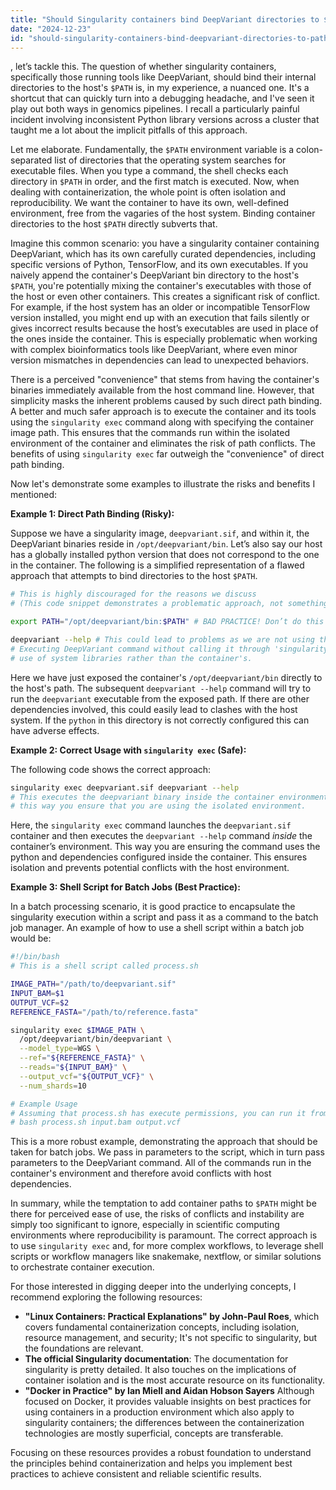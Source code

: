 ```yaml
---
title: "Should Singularity containers bind DeepVariant directories to $PATH?"
date: "2024-12-23"
id: "should-singularity-containers-bind-deepvariant-directories-to-path"
---
```


, let’s tackle this. The question of whether singularity containers, specifically those running tools like DeepVariant, should bind their internal directories to the host's `$PATH` is, in my experience, a nuanced one. It's a shortcut that can quickly turn into a debugging headache, and I've seen it play out both ways in genomics pipelines. I recall a particularly painful incident involving inconsistent Python library versions across a cluster that taught me a lot about the implicit pitfalls of this approach.

Let me elaborate. Fundamentally, the `$PATH` environment variable is a colon-separated list of directories that the operating system searches for executable files. When you type a command, the shell checks each directory in `$PATH` in order, and the first match is executed. Now, when dealing with containerization, the whole point is often isolation and reproducibility. We want the container to have its own, well-defined environment, free from the vagaries of the host system. Binding container directories to the host `$PATH` directly subverts that.

Imagine this common scenario: you have a singularity container containing DeepVariant, which has its own carefully curated dependencies, including specific versions of Python, TensorFlow, and its own executables. If you naively append the container's DeepVariant bin directory to the host's `$PATH`, you're potentially mixing the container's executables with those of the host or even other containers. This creates a significant risk of conflict. For example, if the host system has an older or incompatible TensorFlow version installed, you might end up with an execution that fails silently or gives incorrect results because the host’s executables are used in place of the ones inside the container. This is especially problematic when working with complex bioinformatics tools like DeepVariant, where even minor version mismatches in dependencies can lead to unexpected behaviors.

There is a perceived "convenience" that stems from having the container's binaries immediately available from the host command line. However, that simplicity masks the inherent problems caused by such direct path binding. A better and much safer approach is to execute the container and its tools using the `singularity exec` command along with specifying the container image path. This ensures that the commands run within the isolated environment of the container and eliminates the risk of path conflicts. The benefits of using `singularity exec` far outweigh the "convenience" of direct path binding.

Now let's demonstrate some examples to illustrate the risks and benefits I mentioned:

**Example 1: Direct Path Binding (Risky):**

Suppose we have a singularity image, `deepvariant.sif`, and within it, the DeepVariant binaries reside in `/opt/deepvariant/bin`. Let’s also say our host has a globally installed python version that does not correspond to the one in the container. The following is a simplified representation of a flawed approach that attempts to bind directories to the host `$PATH`.

```bash
# This is highly discouraged for the reasons we discuss
# (This code snippet demonstrates a problematic approach, not something you should follow.)

export PATH="/opt/deepvariant/bin:$PATH" # BAD PRACTICE! Don’t do this

deepvariant --help # This could lead to problems as we are not using the correct environment
# Executing DeepVariant command without calling it through 'singularity exec' can lead to
# use of system libraries rather than the container's.
```
Here we have just exposed the container's `/opt/deepvariant/bin` directly to the host's path. The subsequent `deepvariant --help` command will try to run the `deepvariant` executable from the exposed path. If there are other dependencies involved, this could easily lead to clashes with the host system. If the `python` in this directory is not correctly configured this can have adverse effects.

**Example 2: Correct Usage with `singularity exec` (Safe):**

The following code shows the correct approach:
```bash
singularity exec deepvariant.sif deepvariant --help
# This executes the deepvariant binary inside the container environment
# this way you ensure that you are using the isolated environment.
```

Here, the `singularity exec` command launches the `deepvariant.sif` container and then executes the `deepvariant --help` command *inside* the container’s environment. This way you are ensuring the command uses the python and dependencies configured inside the container. This ensures isolation and prevents potential conflicts with the host environment.

**Example 3: Shell Script for Batch Jobs (Best Practice):**

In a batch processing scenario, it is good practice to encapsulate the singularity execution within a script and pass it as a command to the batch job manager. An example of how to use a shell script within a batch job would be:

```bash
#!/bin/bash
# This is a shell script called process.sh

IMAGE_PATH="/path/to/deepvariant.sif"
INPUT_BAM=$1
OUTPUT_VCF=$2
REFERENCE_FASTA="/path/to/reference.fasta"

singularity exec $IMAGE_PATH \
  /opt/deepvariant/bin/deepvariant \
  --model_type=WGS \
  --ref="${REFERENCE_FASTA}" \
  --reads="${INPUT_BAM}" \
  --output_vcf="${OUTPUT_VCF}" \
  --num_shards=10

# Example Usage
# Assuming that process.sh has execute permissions, you can run it from bash
# bash process.sh input.bam output.vcf

```
This is a more robust example, demonstrating the approach that should be taken for batch jobs. We pass in parameters to the script, which in turn pass parameters to the DeepVariant command. All of the commands run in the container's environment and therefore avoid conflicts with host dependencies.

In summary, while the temptation to add container paths to `$PATH` might be there for perceived ease of use, the risks of conflicts and instability are simply too significant to ignore, especially in scientific computing environments where reproducibility is paramount. The correct approach is to use `singularity exec` and, for more complex workflows, to leverage shell scripts or workflow managers like snakemake, nextflow, or similar solutions to orchestrate container execution.

For those interested in digging deeper into the underlying concepts, I recommend exploring the following resources:

*   **"Linux Containers: Practical Explanations" by John-Paul Roes**, which covers fundamental containerization concepts, including isolation, resource management, and security; It's not specific to singularity, but the foundations are relevant.
*   **The official Singularity documentation**: The documentation for singularity is pretty detailed. It also touches on the implications of container isolation and is the most accurate resource on its functionality.
*   **"Docker in Practice" by Ian Miell and Aidan Hobson Sayers** Although focused on Docker, it provides valuable insights on best practices for using containers in a production environment which also apply to singularity containers; the differences between the containerization technologies are mostly superficial, concepts are transferable.

Focusing on these resources provides a robust foundation to understand the principles behind containerization and helps you implement best practices to achieve consistent and reliable scientific results.
